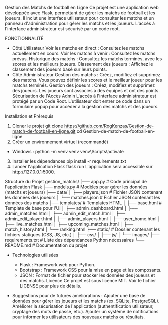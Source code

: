 Gestion des Matchs de football en Ligne
Ce projet est une application web développée avec Flask, permettant de gérer les matchs de football et les joueurs. 
Il inclut une interface utilisateur pour consulter les matchs et un panneau d'administration pour gérer les matchs et les joueurs. L'accès à l'interface administrateur est sécurisé par un code root.

FONCTIONNALITÉ
- Côté Utilisateur
  Voir les matchs en direct : Consultez les matchs actuellement en cours.
  Voir les matchs à venir : Consultez les matchs prévus.
  Historique des matchs : Consultez les matchs terminés, avec les scores et les meilleurs joueurs.
  Classement des joueurs : Affichez le classement des joueurs basé sur leurs points.
- Côté Administrateur
  Gestion des matchs : Créez, modifiez et supprimez des matchs. Vous pouvez définir les scores et le meilleur joueur pour les matchs terminés.
  Gestion des joueurs : Créez, modifiez et supprimez des joueurs. Les joueurs sont associés à des équipes et ont des points.
  Sécurisation de l'Accès Admin
  L'accès à l'interface administrateur est protégé par un Code Root. L'utilisateur doit entrer ce code dans un formulaire popup pour accéder à la gestion des matchs et des joueurs.

Installation et Prérequis
1. Cloner le projet
  git clone https://github.com/RogKenzas/Gestion-de-match-de-football-en-ligne.git
  cd Gestion-de-match-de-football-en-ligne
2. Créer un environnement virtuel (recommandé)
  - Windows :
      python -m venv venv
      venv\Scripts\activate
3. Installer les dépendances
  pip install -r requirements.txt
4. Lancer l'application Flask
  flask run
L'application sera accessible sur http://127.0.0.1:5000.

Structure du Projet
gestion_matchs/
├── app.py                 # Code principal de l'application Flask
├── models.py              # Modèles pour gérer les données (matchs et joueurs)
├── data/
│   ├── players.json       # Fichier JSON contenant les données des joueurs
│   └── matches.json       # Fichier JSON contenant les données des matchs
├── templates/             # Templates HTML
│   ├── base.html          # Template de base pour l'UI
│   ├── admin_dashboard.html
│   ├── admin_matches.html
│   ├── admin_edit_match.html
│   ├── admin_edit_player.html
│   ├── admin_players.html
│   ├── user_home.html
│   ├── live_matches.html
│   ├── upcoming_matches.html
│   ├── match_history.html
│   └── ranking.html
├── static/                # Dossier contenant les fichiers statiques (CSS, JS, etc.)
│   ├── css/
│   ├── js/
│   └── images/
├── requirements.txt       # Liste des dépendances Python nécessaires
└── README.md              # Documentation du projet

- Technologies utilisées
  * Flask : Framework web pour Python.
  * Bootstrap : Framework CSS pour la mise en page et les composants.
  * JSON : Format de fichier pour stocker les données des joueurs et des matchs.
  Licence
  Ce projet est sous licence MIT. Voir le fichier LICENSE pour plus de détails.
  
- Suggestions pour de futures améliorations :
  Ajouter une base de données pour gérer les joueurs et les matchs (ex. SQLite, PostgreSQL).
  Améliorer la sécurisation de l'application (authentification utilisateur, cryptage des mots de passe, etc.).
  Ajouter un système de notifications pour informer les utilisateurs des nouveaux matchs ou résultats.
